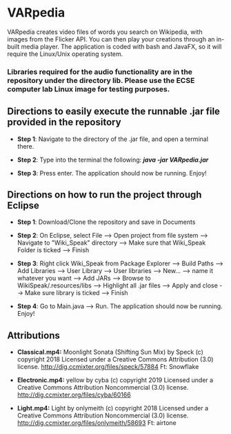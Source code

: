 # VARpedia
VARpedia creates video files of words you search on Wikipedia, with images from the Flicker API. You can then play your creations through an in-built media player. The application is coded with bash and JavaFX, so it will require the Linux/Unix operating system.   

### Libraries required for the audio functionality are in the repository under the directory lib.  Please use the ECSE computer lab Linux image for testing purposes.  

## Directions to easily execute the runnable .jar file provided in the repository
- **Step 1**: Navigate to the directory of the .jar file, and open a terminal there.  

- **Step 2**: Type into the terminal the following: ***java -jar VARpedia.jar***  
- **Step 3**: Press enter. The application should now be running. Enjoy!  

## Directions on how to run the project through Eclipse
- **Step 1**: Download/Clone the repository and save in Documents  
- **Step 2**: On Eclipse, select File --> Open project from file system --> Navigate to "Wiki_Speak" directory --> Make sure
that Wiki_Speak Folder is ticked --> Finish  

- **Step 3**: Right click Wiki_Speak from Package Explorer --> Build Paths --> Add Libraries --> User Library --> User
libraries --> New... --> name it whatever you want --> Add JARs --> Browse to WikiSpeak/.resources/libs --> Highlight all .jar
files --> Apply and close --> Make sure library is ticked --> Finish  
- **Step 4**: Go to Main.java --> Run. The application should now be running.  Enjoy!

## Attributions
- **Classical.mp4:** Moonlight Sonata (Shifting Sun Mix) by Speck (c) copyright 2018 Licensed under a Creative Commons Attribution (3.0) license. http://dig.ccmixter.org/files/speck/57884 Ft: Snowflake   

- **Electronic.mp4:** yellow by cyba (c) copyright 2019 Licensed under a Creative Commons Attribution Noncommercial  (3.0) license. http://dig.ccmixter.org/files/cyba/60166     

- **Light.mp4:** Light by onlymeith (c) copyright 2018 Licensed under a Creative Commons Attribution Noncommercial  (3.0) license. http://dig.ccmixter.org/files/onlymeith/58693 Ft: airtone    
